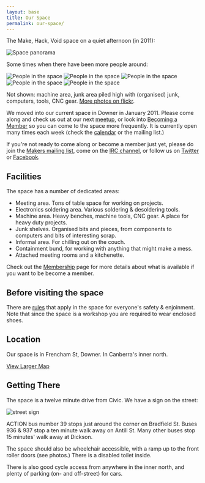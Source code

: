 ```yaml
---
layout: base
title: Our Space
permalink: our-space/
---
```


The Make, Hack, Void space on a quiet afternoon (in 2011):

![Space panorama](/assets/our-space/mhv-space-large.jpg)

Some times when there have been more people around:

![People in the space](/assets/our-space/space-people-1.jpg)
![People in the space](/assets/our-space/space-people-2.jpg)
![People in the space](/assets/our-space/space-people-3.jpg)
![People in the space](/assets/our-space/space-people-4.jpg)
![People in the space](/assets/our-space/space-people-5.jpg)

Not shown: machine area, junk area piled high with (organised) junk, computers, tools, CNC gear. [More photos on flickr](http://www.flickr.com/groups/makehackvoid/).

We moved into our current space in Downer in January 2011. Please come
along and check us out at our next [meetup](/meetings/), or
look into [Becoming a Member](/join/) so you can come to
the space more frequently. It is currently open many times each week
(check the
[calendar](https://www.google.com/calendar/embed?src=s9j75t8siijp625kfmjob13rv4%40group.calendar.google.com&ctz=Australia/Sydney)
or the mailing list.)

If you're not ready to come along or become a member just yet, please do
join the [Makers mailing list](/contact/#mailing-list), come on the
[IRC channel](/contact/#irc-channel), or follow us on
[Twitter](http://twitter.com/makehackvoid) or
[Facebook](http://www.facebook.com/group.php?gid=357947732276).

Facilities
----------

The space has a number of dedicated areas:

-   Meeting area. Tons of table space for working on projects.
-   Electronics soldering area. Various soldering & desoldering tools.
-   Machine area. Heavy benches, machine tools, CNC gear. A place for
    heavy duty projects.
-   Junk shelves. Organised bits and pieces, from components to
    computers and bits of interesting scrap.
-   Informal area. For chilling out on the couch.
-   Containment bund, for working with anything that might make a mess.
-   Attached meeting rooms and a kitchenette.

Check out the [Membership](/join/) page for more details
about what is available if you want to be become a member.

Before visiting the space
-------------------------

There are [rules](/rules/) that apply in the space for
everyone's safety & enjoinment. Note that since the space is a workshop
you are required to wear enclosed shoes.

Location
--------

Our space is in Frencham St, Downer. In Canberra's inner north.

[View Larger Map](http://maps.google.com/maps?q=-35.244511,149.145911&num=1&t=h&sll=-35.244399,149.145879&sspn=0.001792,0.003484&hl=en&ie=UTF8&ll=-35.244462,149.145917&spn=0.003584,0.006968&z=14&source=embed)

Getting There
-------------

The space is a twelve minute drive from Civic. We have a sign on the street:

![street sign](/assets/our-space/mhv-sign.jpg)

ACTION bus number 39 stops just around the corner on Bradfield St. Buses
936 & 937 stop a ten minute walk away on Antill St. Many other buses
stop 15 minutes' walk away at Dickson.

The space should also be wheelchair accessible, with a ramp up to the
front roller doors (see photos.) There is a disabled toilet inside.

There is also good cycle access from anywhere in the inner north, and
plenty of parking (on- and off-street) for cars.
